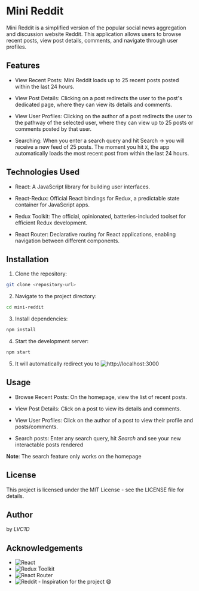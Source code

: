 # Mini Reddit

Mini Reddit is a simplified version of the popular social news aggregation and discussion website Reddit. This application allows users to browse recent posts, view post details, comments, and navigate through user profiles.

## Features

+ View Recent Posts: Mini Reddit loads up to 25 recent posts posted within the last 24 hours.

+ View Post Details: Clicking on a post redirects the user to the post's dedicated page, where they can view its details and comments.

+ View User Profiles: Clicking on the author of a post redirects the user to the pathway of the selected user, where they can view up to 25 posts or comments posted by that user.

+ Searching: When you enter a search query and hit Search -> you will receive a new feed of 25 posts. The moment you hit `X`, the app automatically loads the most recent post from within the last 24 hours.

## Technologies Used

+ React: A JavaScript library for building user interfaces.

+ React-Redux: Official React bindings for Redux, a predictable state container for JavaScript apps.

+ Redux Toolkit: The official, opinionated, batteries-included toolset for efficient Redux development.

+ React Router: Declarative routing for React applications, enabling navigation between different components.

## Installation

1. Clone the repository:

```bash
git clone <repository-url>
```

2. Navigate to the project directory:

```bash
cd mini-reddit
```

3. Install dependencies:

```bash
npm install
```

4. Start the development server:

```bash
npm start
```

5. It will automatically redirect you to ![http://localhost:3000](http://localhost:3000)

## Usage

- Browse Recent Posts: On the homepage, view the list of recent posts.

- View Post Details: Click on a post to view its details and comments.

- View User Profiles: Click on the author of a post to view their profile and posts/comments.

- Search posts: Enter any search query, hit *Search* and see your new interactable posts rendered

**Note**: The search feature only works on the homepage

## License

This project is licensed under the MIT License - see the LICENSE file for details.

## Author

by *LVC1D*

## Acknowledgements

+ ![React](https://react.dev)
+ ![Redux Toolkit](https://redux-toolkit.js.org)
+ ![React Router](https://reactrouter.com/en/main)
+ ![Reddit](https://reddit.com) - Inspiration for the project :smile: